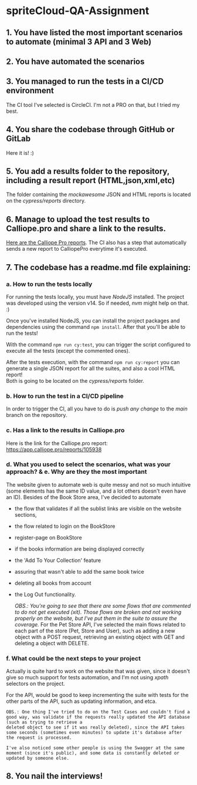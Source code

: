 # spriteCloud-QA-Assignment

## 1. You have listed the most important scenarios to automate (minimal 3 API and 3 Web)
## 2. You have automated the scenarios
## 3. You managed to run the tests in a CI/CD environment
 The CI tool I've selected is CircleCI. I'm not a PRO on that, but I tried my best.
## 4. You share the codebase through GitHub or GitLab
 Here it is! :)
## 5. You add a results folder to the repository, including a result report (HTML,json,xml,etc)
 The folder containing the *mockawesome* JSON and HTML reports is located on the *cypress/reports* directory. 
## 6. Manage to upload the test results to Calliope.pro and share a link to the results.
 [Here are the Calliope Pro reports](https://app.calliope.pro/reports/105938). The CI also has a step that automatically sends a new report to CalliopePro everytime it's executed.

## 7. The codebase has a readme.md file explaining:
### a. How to run the tests locally

For running the tests locally, you must have *NodeJS* installed. The project was developed using the version v14. So if needed, *nvm* might help on that. :) 


Once you've installed NodeJS, you can install the project packages and dependencies using the command 
`npm install`. After that you'll be able to run the tests! 

With the command `npm run cy:test`, you can trigger the script configured to execute all the tests (except the commented ones).

After the tests execution, with the command `npm run cy:report` you can generate a single JSON report for all the suites, and also a cool HTML report! \
Both is going to be located on the *cypress/reports* folder.

### b. How to run the test in a CI/CD pipeline
In order to trigger the CI, all you have to do is *push any change* to the *main* branch on the repository. 

### c. Has a link to the results in Calliope.pro
Here is the link for the Calliope.pro report: https://app.calliope.pro/reports/105938
### d. What you used to select the scenarios, what was your approach? & e. Why are they the most important

The website given to automate web is quite messy and not so much intuitive (some elements has the same ID value, and a lot others doesn't even have an ID). Besides of the Book Store area, I've decided to automate 
 - the flow that validates if all the sublist links are visible on the website sections, 
- the flow related to login on the BookStore
- register-page on BookStore
- if the books information are being displayed correctly
- the 'Add To Your Collection' feature
- assuring that wasn't able to add the same book twice
- deleting all books from account
- the Log Out functionality.
    
    *OBS.: You're going to see that there are some flows that are commented to do not get executed (xit). Those flows are broken and not working properly on the website, but I've put them in the suite to assure the coverage.*
 For the Pet Store API, I've selected the main flows related to each part of the store (Pet, Store and User), such as adding a new object with a POST request, retrieving an existing object with GET and deleting a object with DELETE.


### f. What could be the next steps to your project
Actually is quite hard to work on the website that was given, since it doesn't give so much support for tests automation, and I'm not using *xpath* selectors on the project.

For the API, would be good to keep incrementing the suite with tests for the other parts of the API, such as updating information, and etca.
    
    OBS.: One thing I've tried to do on the Test Cases and couldn't find a good way, was validate if the requests really updated the API database (such as trying to retrieve a 
    deleted object to see if it was really deleted), since the API takes some seconds (sometimes even minutes) to update it's database after the request is processed.
    
    I've also noticed some other people is using the Swagger at the same moment (since it's public), and some data is constantly deleted or updated by someone else.
## 8. You nail the interviews!
